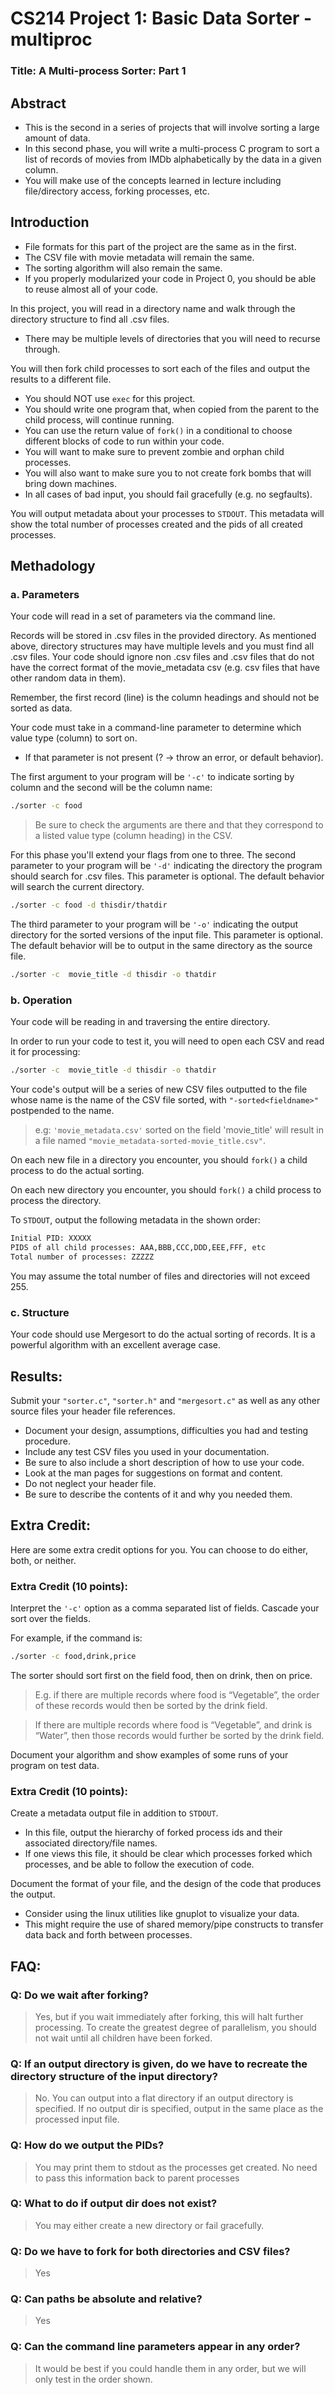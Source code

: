 # CS214 Project 1: Basic Data Sorter - multiproc

### Title: A Multi-process Sorter: Part 1

## Abstract

-  This is the second in a series of projects that will involve sorting a large amount of data.
-  In this second phase, you will write a multi-process C program to sort a list of records of movies from IMDb alphabetically by the data in a given column.
-  You will make use of the concepts learned in lecture including file/directory access, forking processes, etc.

## Introduction

-  File formats for this part of the project are the same as in the first.
-  The CSV file with movie metadata will remain the same.
-  The sorting algorithm will also remain the same.
-  If you properly modularized your code in Project 0, you should be able to reuse almost all of your code.

In this project, you will read in a directory name and walk through the directory structure to find all .csv files.

-  There may be multiple levels of directories that you will need to recurse through.

You will then fork child processes to sort each of the files and output the results to a different file.

-  You should NOT use `exec` for this project.
-  You should write one program that, when copied from the parent to the child process, will continue running.
-  You can use the return value of `fork()` in a conditional to choose different blocks of code to run within your code.
-  You will want to make sure to prevent zombie and orphan child processes.
-  You will also want to make sure you to not create fork bombs that will bring down machines.
-  In all cases of bad input, you should fail gracefully (e.g. no segfaults).

You will output metadata about your processes to `STDOUT`. This metadata will show the total number of processes created and the pids of all created processes.

## Methadology

### a. Parameters

Your code will read in a set of parameters via the command line.

Records will be stored in .csv files in the provided directory. As mentioned above, directory structures may have multiple levels and you must find all .csv files. Your code should ignore non .csv files and .csv files that do not have the correct format of the movie_metadata csv (e.g. csv files that have other random data in them).

Remember, the first record (line) is the column headings and should not be sorted as data.

Your code must take in a command-line parameter to determine which value type (column) to sort on.

-  If that parameter is not present (? -> throw an error, or default behavior).

The first argument to your program will be `'-c'` to indicate sorting by column and the second will be the column name:

```sh
./sorter -c food
```

> Be sure to check the arguments are there and that they correspond to a listed value type (column heading) in the CSV.

For this phase you'll extend your flags from one to three. The second parameter to your program will be `'-d'` indicating the directory the program should search for .csv files. This parameter is optional. The default behavior will search the current directory.

```sh
./sorter -c food -d thisdir/thatdir
```

The third parameter to your program will be `'-o'` indicating the output directory for the sorted versions of the input file. This parameter is optional. The default behavior will be to output in the same directory as the source file.

```sh
./sorter -c  movie_title -d thisdir -o thatdir
```

### b. Operation

Your code will be reading in and traversing the entire directory.

In order to run your code to test it, you will need to open each CSV and read it for processing:

```sh
./sorter -c  movie_title -d thisdir -o thatdir
```

Your code's output will be a series of new CSV files outputted to the file whose name is the name of the CSV file sorted, with `"-sorted<fieldname>"` postpended to the name.

> e.g: `'movie_metadata.csv'` sorted on the field 'movie_title' will result in a file named `"movie_metadata-sorted-movie_title.csv"`.

On each new file in a directory you encounter, you should `fork()` a child process to do the actual sorting.

On each new directory you encounter, you should `fork()` a child process to process the directory.

To `STDOUT`, output the following metadata in the shown order:

```sh
Initial PID: XXXXX
PIDS of all child processes: AAA,BBB,CCC,DDD,EEE,FFF, etc
Total number of processes: ZZZZZ
```

You may assume the total number of files and directories will not exceed 255.

### c. Structure

Your code should use Mergesort to do the actual sorting of records. It is a powerful algorithm with an excellent average case.

## Results:

Submit your `"sorter.c"`, `"sorter.h"` and `"mergesort.c"` as well as any other source files your header file references.

-  Document your design, assumptions, difficulties you had and testing procedure.
-  Include any test CSV files you used in your documentation.
-  Be sure to also include a short description of how to use your code.
-  Look at the man pages for suggestions on format and content.
-  Do not neglect your header file.
-  Be sure to describe the contents of it and why you needed them.

## Extra Credit:

Here are some extra credit options for you. You can choose to do either, both, or neither.

### Extra Credit (10 points):

Interpret the `'-c'` option as a comma separated list of fields. Cascade your sort over the fields.

For example, if the command is:

```sh
./sorter -c food,drink,price
```

The sorter should sort first on the field food, then on drink, then on price.

> E.g. if there are multiple records where food is “Vegetable”, the order of these records would then be sorted by the drink field.

> If there are multiple records where food is “Vegetable”, and drink is “Water”, then those records would further be sorted by the drink field.

Document your algorithm and show examples of some runs of your program on test data.

### Extra Credit (10 points):

Create a metadata output file in addition to `STDOUT`.

-  In this file, output the hierarchy of forked process ids and their associated directory/file names.
-  If one views this file, it should be clear which processes forked which processes, and be able to follow the execution of code.

Document the format of your file, and the design of the code that produces the output.

-  Consider using the linux utilities like gnuplot to visualize your data.
-  This might require the use of shared memory/pipe constructs to transfer data back and forth between processes.

## FAQ:

### Q: Do we wait after forking?

> Yes, but if you wait immediately after forking, this will halt further processing. To create the greatest degree of parallelism, you should not wait until all children have been forked.

### Q: If an output directory is given, do we have to recreate the directory structure of the input directory?

> No. You can output into a flat directory if an output directory is specified. If no output dir is specified, output in the same place as the processed input file.

### Q: How do we output the PIDs?

> You may print them to stdout as the processes get created. No need to pass this information back to parent processes

### Q: What to do if output dir does not exist?

> You may either create a new directory or fail gracefully.

### Q: Do we have to fork for both directories and CSV files?

> Yes

### Q: Can paths be absolute and relative?

> Yes

### Q: Can the command line parameters appear in any order?

> It would be best if you could handle them in any order, but we will only test in the order shown.

